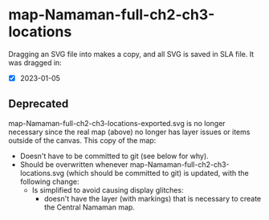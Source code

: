 # map-Namaman-full-ch2-ch3-locations
Dragging an SVG file into makes a copy, and all SVG is saved in SLA file.
It was dragged in:
- [x] 2023-01-05

## Deprecated
map-Namaman-full-ch2-ch3-locations-exported.svg is no longer necessary since the real map (above) no longer has layer issues or items outside of the canvas.
This copy of the map:
- Doesn't have to be committed to git (see below for why).
- Should be overwritten whenever map-Namaman-full-ch2-ch3-locations.svg (which should be committed to git) is updated, with the following change:
  - Is simplified to avoid causing display glitches:
    - doesn't have the layer (with markings) that is necessary to create the Central Namaman map.

